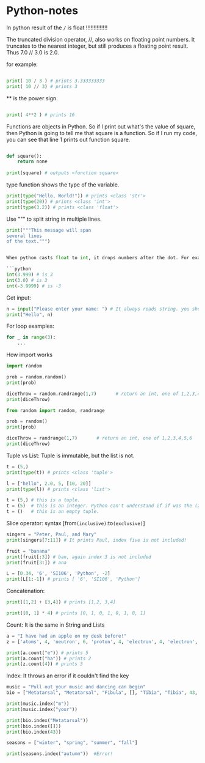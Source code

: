 # Python-notes


In python result of the `/` is float !!!!!!!!!!!!!!

The truncated division operator, //, also works on floating point numbers. It truncates to the nearest integer, but still produces a floating point result. Thus 7.0 // 3.0 is 2.0.

for example:

```python

print( 10 / 3 ) # prints 3.333333333
print( 10 // 3) # prints 3

```

** is the power sign.

```python

print( 4**2 ) # prints 16
```


Functions are objects in Python. So if I print out what's the value of square, then Python is going to tell me that square is a function. So if I run my code, you can see that line 1 prints out function square.

```python

def square():
    return none
    
print(square) # outputs <function square>
```


type function shows the type of the variable.

```python
print(type("Hello, World!")) # prints <class 'str'>
print(type(20)) # prints <class 'int'>
print(type(3.2)) # prints <class 'float'>
```

Use """ to split string in multiple lines.

```python
print("""This message will span
several lines
of the text.""")


When python casts float to int, it drops numbers after the dot. For example:

```python
int(3.999) # is 3
int(3.0) # is 3
int(-3.9999) # is -3
```


Get input:
```python
n = input("Please enter your name: ") # It always reads string. you should cast it if you want to convert it to another type.
print("Hello", n)
```

For loop examples:
```python
for _ in range(3):
    ...
```

How import works

```python
import random

prob = random.random()
print(prob)

diceThrow = random.randrange(1,7)       # return an int, one of 1,2,3,4,5,6
print(diceThrow)
```

```python
from random import random, randrange

prob = random()
print(prob)

diceThrow = randrange(1,7)       # return an int, one of 1,2,3,4,5,6
print(diceThrow)

```


Tuple vs List: 
Tuple is immutable, but the list is not.

```python
t = (5,)
print(type(t)) # prints <class 'tuple'>

l = ["hello", 2.0, 5, [10, 20]]
print(type(l)) # prints <class 'list'>
```

```python
t = (5,) # this is a tuple.
t = (5)  # this is an integer. Python can't understand if if was the (2+3) or it is a tuple.
t = ()   # this is an empty tuple.
```

Slice operator: syntax [from`(inclusive)`:to`(exclusive)`]

```python
singers = "Peter, Paul, and Mary"
print(singers[7:11]) # It prints Paul, index five is not included!

fruit = "banana"
print(fruit[:3]) # ban, again index 3 is not included
print(fruit[3:]) # ana

L = [0.34, '6', 'SI106', 'Python', -2]
print(L[1:-1]) # prints [ '6', 'SI106', 'Python']
```

Concatenation:

```python
print([1,2] + [3,4]) # prints [1,2, 3,4]

print([0, 1] * 4) # prints [0, 1, 0, 1, 0, 1, 0, 1]

```

Count:
It is the same in String and Lists

```python
a = "I have had an apple on my desk before!"
z = ['atoms', 4, 'neutron', 6, 'proton', 4, 'electron', 4, 'electron', 'atoms']

print(a.count("e")) # prints 5
print(a.count("ha")) # prints 2
print(z.count(4)) # prints 3

```

Index:
It throws an error if it couldn't find the key

```python
music = "Pull out your music and dancing can begin"
bio = ["Metatarsal", "Metatarsal", "Fibula", [], "Tibia", "Tibia", 43, "Femur", "Occipital", "Metatarsal"]

print(music.index("m"))
print(music.index("your"))

print(bio.index("Metatarsal"))
print(bio.index([]))
print(bio.index(43))

seasons = ["winter", "spring", "summer", "fall"]

print(seasons.index("autumn"))  #Error!
```
